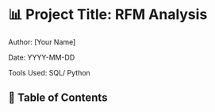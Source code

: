 # 📊 Project Title: RFM Analysis
Author: [Your Name]

Date: YYYY-MM-DD

Tools Used: SQL/ Python
## 📑 Table of Contents
